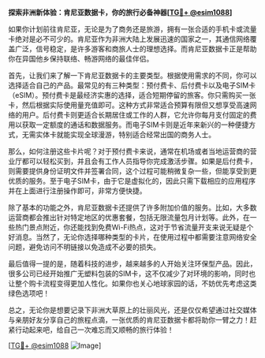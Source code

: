 **探索非洲新体验：肯尼亚数据卡，你的旅行必备神器[[TG💪+ @esim1088](https://t.me/s/esim1088)]**

如果你计划前往肯尼亚，无论是为了商务还是旅游，拥有一张合适的手机卡或流量卡绝对是必不可少的。肯尼亚作为非洲大陆上发展迅速的国家之一，其通信网络覆盖广泛，信号稳定，是许多游客和商旅人士的理想选择。而肯尼亚数据卡正是帮助你在异国他乡保持联络、畅游网络的最佳伴侣。

首先，让我们来了解一下肯尼亚数据卡的主要类型。根据使用需求的不同，你可以选择适合自己的产品。最常见的有三种类型：预付费卡、后付费卡以及电子SIM卡（eSIM）。预付费卡是最经济实惠的选择，适合短期停留的旅客。你只需购买一张卡，然后根据实际使用量充值即可。这种方式非常适合预算有限但又想享受高速网络的用户。后付费卡则更适合长期居住或工作的人群，它允许你每月支付固定的费用以获取一定额度的通话和数据服务。而电子SIM卡则是近年来新兴的一种便捷方式，无需实体卡就能实现全球漫游，特别适合经常出国的商务人士。

那么，如何注册这些卡片呢？对于预付费卡来说，通常在机场或者当地运营商的营业厅都可以轻松买到，并且会有工作人员指导你完成激活步骤。如果是后付费卡，则需要提供身份证明文件并签署合同，这个过程可能稍微复杂一些，但能享受到更优质的服务。至于电子SIM卡，由于它是虚拟化的，因此只需下载相应的应用程序并在上面进行注册操作即可，非常方便快捷。

除了基本的功能之外，肯尼亚数据卡还提供了许多附加价值的服务。比如，大多数运营商都会推出针对特定地区的优惠套餐，包括无限流量包月计划等。此外，在一些热门景点附近，你还能找到免费Wi-Fi热点，这对于节省流量开支来说无疑是个好消息。当然了，无论你选择哪种类型的卡片，在使用过程中都需要注意网络安全问题，避免访问不明链接以免造成不必要的损失。

最后值得一提的是，随着科技的进步，越来越多的人开始关注环保型产品。因此，很多公司已经开始推广无塑料包装的SIM卡，这不仅减少了对环境的影响，同时也让整个购卡流程变得更加人性化。如果你也关心地球家园的话，不妨优先考虑这类绿色选项吧！

总之，无论你是想要记录下非洲大草原上的壮丽风光，还是仅仅希望通过社交媒体与亲朋好友分享自己的旅程点滴，一张优质的肯尼亚数据卡都将助你一臂之力！赶紧行动起来吧，给自己一次难忘而又顺畅的旅行体验！

[[TG💪+ @esim1088](https://t.me/s/esim1088) ![Image](https://i.postimg.cc/4NQfJmqS/Snipaste-2025-05-13-00-14-12.png)]